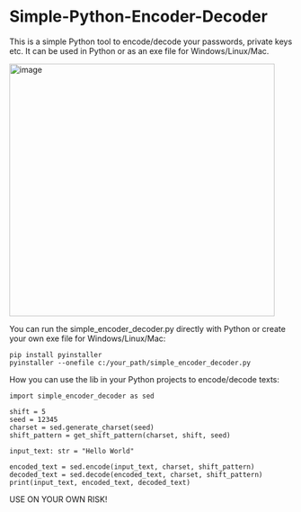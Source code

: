 # Simple-Python-Encoder-Decoder
This is a simple Python tool to encode/decode your passwords, private keys etc. It can be used in Python or as an exe file for Windows/Linux/Mac.

<img width="472" height="449" alt="image" src="https://github.com/user-attachments/assets/413efb2f-59f2-42ba-85ac-e4ff8b285cb5" />


You can run the simple_encoder_decoder.py directly with Python or create your own exe file for Windows/Linux/Mac:
```
pip install pyinstaller
pyinstaller --onefile c:/your_path/simple_encoder_decoder.py
```

How you can use the lib in your Python projects to encode/decode texts:
```
import simple_encoder_decoder as sed

shift = 5
seed = 12345
charset = sed.generate_charset(seed)
shift_pattern = get_shift_pattern(charset, shift, seed)

input_text: str = "Hello World"

encoded_text = sed.encode(input_text, charset, shift_pattern)
decoded_text = sed.decode(encoded_text, charset, shift_pattern)
print(input_text, encoded_text, decoded_text)
```

USE ON YOUR OWN RISK!
